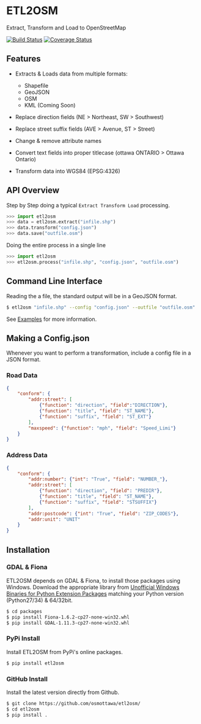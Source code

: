 ETL2OSM
=======

Extract, Transform and Load to OpenStreetMap

[![Build Status](https://travis-ci.org/osmottawa/etl2osm.svg?branch=master)](https://travis-ci.org/osmottawa/etl2osm)
[![Coverage Status](https://coveralls.io/repos/osmottawa/etl2osm/badge.svg?branch=master&service=github)](https://coveralls.io/github/osmottawa/etl2osm?branch=master)

Features
--------

- Extracts & Loads data from multiple formats:

  - Shapefile
  - GeoJSON
  - OSM
  - KML (Coming Soon)

- Replace direction fields (NE > Northeast, SW > Southwest)
- Replace street suffix fields (AVE > Avenue, ST > Street)
- Change & remove attribute names
- Convert text fields into proper titlecase (ottawa ONTARIO > Ottawa Ontario)
- Transform data into WGS84 (EPSG:4326)


API Overview
------------

Step by Step doing a typical `Extract Transform Load` processing.

```python
>>> import etl2osm
>>> data = etl2osm.extract("infile.shp")
>>> data.transform("config.json")
>>> data.save("outfile.osm")
```

Doing the entire process in a single line

```python
>>> import etl2osm
>>> etl2osm.process("infile.shp", "config.json", "outfile.osm")
```

Command Line Interface
----------------------

Reading the a file, the standard output will be in a GeoJSON format.

```bash
$ etl2osm "infile.shp" --config "config.json" --outfile "outfile.osm"
```

See [Examples](https://github.com/osmottawa/etl2osm/tree/master/examples) for more information.

Making a Config.json
--------------------

Whenever you want to perform a transformation, include a config file in a JSON format.

### Road Data

```json
{
    "conform": {
        "addr:street": [
            {"function": "direction", "field":"DIRECTION"},
            {"function": "title", "field": "ST_NAME"},
            {"function": "suffix", "field": "ST_EXT"}
        ],
        "maxspeed": {"function": "mph", "field": "Speed_Limi"}
    }
}
```

### Address Data

```json
{
    "conform": {
        "addr:number": {"int": "True", "field": "NUMBER_"},
        "addr:street": [
            {"function": "direction", "field": "PREDIR"},
            {"function": "title", "field": "ST_NAME"},
            {"function": "suffix", "field": "STSUFFIX"}
        ],
        "addr:postcode": {"int": "True", "field": "ZIP_CODES"},
        "addr:unit": "UNIT"
    }
}
```

Installation
------------

### GDAL & Fiona

ETL2OSM depends on GDAL & Fiona, to install those packages using Windows.
Download the appropriate library from [Unofficial Windows Binaries for Python Extension Packages](http://www.lfd.uci.edu/~gohlke/pythonlibs/) matching your Python version (Python27/34) & 64/32bit.

```bash
$ cd packages
$ pip install Fiona-1.6.2-cp27-none-win32.whl
$ pip install GDAL-1.11.3-cp27-none-win32.whl
```

### PyPi Install

Install ETL2OSM from PyPi's online packages.

```bash
$ pip install etl2osm
```

### GitHub Install

Install the latest version directly from Github.

```bash
$ git clone https://github.com/osmottawa/etl2osm/
$ cd etl2osm
$ pip install .
```
